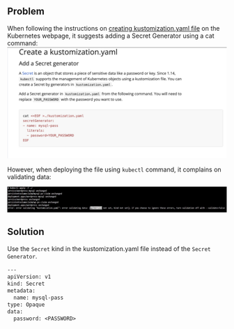 ## Problem
When following the instructions on [creating kustomization.yaml file](https://kubernetes.io/docs/tutorials/stateful-application/mysql-wordpress-persistent-volume/#create-a-kustomization-yaml) on the Kubernetes webpage, it suggests adding a Secret Generator using a cat command:
![1](./images/05-kustomization-file-secret-generator.jpg)

However, when deploying the file using `kubectl` command, it complains on validating data:

![6](./images/06-kustomization-file-secret-generator.jpg)

## Solution
Use the `Secret` kind in the kustomization.yaml file instead of the `Secret Generator`.

```
---
apiVersion: v1
kind: Secret
metadata:
  name: mysql-pass
type: Opaque
data:
  password: <PASSWORD>
```
